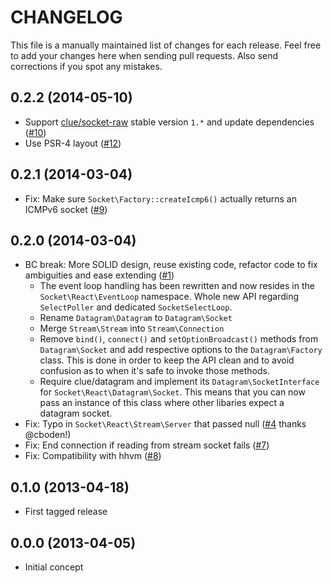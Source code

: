 # CHANGELOG

This file is a manually maintained list of changes for each release. Feel free
to add your changes here when sending pull requests. Also send corrections if
you spot any mistakes.

## 0.2.2 (2014-05-10)

* Support [clue/socket-raw](https://github.com/clue/socket-raw) stable
  version `1.*` and update dependencies
  ([#10](https://github.com/clue/socket-react/pull/10))
* Use PSR-4 layout
  ([#12](https://github.com/clue/socket-react/pull/12))

## 0.2.1 (2014-03-04)

* Fix: Make sure `Socket\Factory::createIcmp6()` actually returns an ICMPv6 socket
  ([#9](https://github.com/clue/socket-react/pull/9))

## 0.2.0 (2014-03-04)

* BC break: More SOLID design, reuse existing code, refactor code to fix
  ambiguities and ease extending
  ([#1](https://github.com/clue/socket-react/pull/1))
  * The event loop handling has been rewritten and now resides in the
    `Socket\React\EventLoop` namespace. Whole new API regarding `SelectPoller`
    and dedicated `SocketSelectLoop`.
  * Rename `Datagram\Datagram` to `Datagram\Socket`
  * Merge `Stream\Stream` into `Stream\Connection`
  * Remove `bind()`, `connect()` and `setOptionBroadcast()` methods from
    `Datagram\Socket` and add respective options to the `Datagram\Factory` class.
    This is done in order to keep the API clean and to avoid confusion as to
    when it's safe to invoke those methods.
  * Require clue/datagram and implement its `Datagram\SocketInterface`
    for `Socket\React\Datagram\Socket`. This means that you can now pass an
    instance of this class where other libaries expect a datagram socket.
* Fix: Typo in `Socket\React\Stream\Server` that passed null
  ([#4](https://github.com/clue/socket-react/pull/4) thanks @cboden!)
* Fix: End connection if reading from stream socket fails
  ([#7](https://github.com/clue/socket-react/pull/7))
* Fix: Compatibility with hhvm
  ([#8](https://github.com/clue/socket-react/pull/8))

## 0.1.0 (2013-04-18)

* First tagged release

## 0.0.0 (2013-04-05)

* Initial concept
